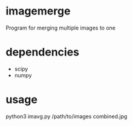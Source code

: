 # imagemerge
Program for merging multiple images to one

# dependencies
* scipy
* numpy

# usage
python3 imavg.py /path/to/images combined.jpg
